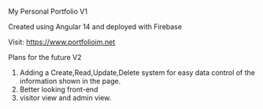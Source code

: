 My Personal Portfolio V1

Created using Angular 14 and deployed with Firebase

Visit: https://www.portfolioim.net


Plans for the future V2

1. Adding a Create,Read,Update,Delete system for easy data control of the information shown in the page.
2. Better looking front-end
3. visitor view and admin view.
